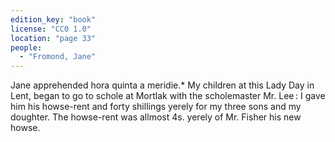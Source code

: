 ```yaml
---
edition_key: "book"
license: "CC0 1.0"
location: "page 33"
people:
  - "Fromond, Jane"
---
```

Jane apprehended hora quinta a meridie.* My children at this Lady Day in
Lent, began to go to schole at Mortlak with the scholemaster Mr.
Lee : I gave him his howse-rent and forty shillings yerely for my
three sons and my doughter. The howse-rent was allmost 4s.
yerely of Mr. Fisher his new howse.
